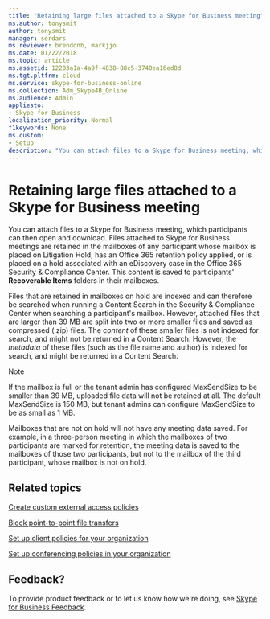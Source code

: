```yaml
---
title: "Retaining large files attached to a Skype for Business meeting"
ms.author: tonysmit
author: tonysmit
manager: serdars
ms.reviewer: brendonb, markjjo
ms.date: 01/22/2018
ms.topic: article
ms.assetid: 12203a1a-4a9f-4838-88c5-3740ea16ed8d
ms.tgt.pltfrm: cloud
ms.service: skype-for-business-online
ms.collection: Adm_Skype4B_Online
ms.audience: Admin
appliesto:
- Skype for Business
localization_priority: Normal
f1keywords: None
ms.custom:
- Setup
description: "You can attach files to a Skype for Business meeting, which participants can then open and download. Files attached to Skype for Business meetings are retained in the mailboxes of any participant whose mailbox is placed on Litigation Hold, has an Office 365 retention policy applied, or is placed on a hold associated with an eDiscovery case in the Office 365 Security &amp; Compliance Center. This content is saved to participants' Recoverable Items folders in their mailboxes."
---
```


# Retaining large files attached to a Skype for Business meeting

You can attach files to a Skype for Business meeting, which participants can then open and download. Files attached to Skype for Business meetings are retained in the mailboxes of any participant whose mailbox is placed on Litigation Hold, has an Office 365 retention policy applied, or is placed on a hold associated with an eDiscovery case in the Office 365 Security &amp; Compliance Center. This content is saved to participants' **Recoverable Items** folders in their mailboxes.
  
Files that are retained in mailboxes on hold are indexed and can therefore be searched when running a Content Search in the Security &amp; Compliance Center when searching a participant's mailbox. However, attached files that are larger than 39 MB are split into two or more smaller files and saved as compressed (.zip) files. The  *content*  of these smaller files is not indexed for search, and might not be returned in a Content Search. However, the *metadata*  of these files (such as the file name and author) is indexed for search, and might be returned in a Content Search.
  
> [!NOTE]
> If the mailbox is full or the tenant admin has configured MaxSendSize to be smaller than 39 MB, uploaded file data will not be retained at all. The default MaxSendSize is 150 MB, but tenant admins can configure MaxSendSize to be as small as 1 MB. 
  
Mailboxes that are not on hold will not have any meeting data saved. For example, in a three-person meeting in which the mailboxes of two participants are marked for retention, the meeting data is saved to the mailboxes of those two participants, but not to the mailbox of the third participant, whose mailbox is not on hold.
  
## Related topics
[Create custom external access policies](create-custom-external-access-policies.md)

[Block point-to-point file transfers](block-point-to-point-file-transfers.md)

[Set up client policies for your organization](set-up-client-policies-for-your-organization.md)

[Set up conferencing policies in your organization](set-up-conferencing-policies-for-your-organization.md)
  
## Feedback?
To provide product feedback or to let us know how we're doing, see [Skype for Business Feedback](https://www.skypefeedback.com).